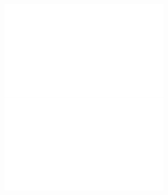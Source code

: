 ![](https://raw.githubusercontent.com/Pittab/github-stats/master/generated/overview.svg#gh-dark-mode-only)  
![](https://raw.githubusercontent.com/Pittab/github-stats/master/generated/overview.svg#gh-light-mode-only)  
